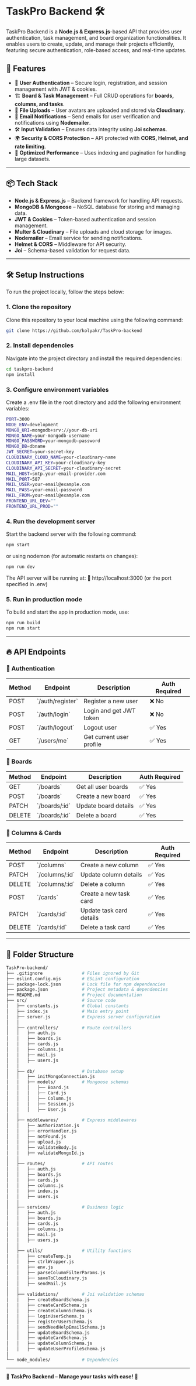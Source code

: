 # TaskPro Backend 🛠️

TaskPro Backend is a **Node.js & Express.js**-based API that provides user authentication, task management, and board organization functionalities. It enables users to create, update, and manage their projects efficiently, featuring secure authentication, role-based access, and real-time updates.

## 🚀 Features

- 🔑 **User Authentication** – Secure login, registration, and session management with JWT & cookies.
- 🏗️ **Board & Task Management** – Full CRUD operations for **boards, columns, and tasks**.
- 📂 **File Uploads** – User avatars are uploaded and stored via **Cloudinary**.
- 📧 **Email Notifications** – Send emails for user verification and notifications using **Nodemailer**.
- 🛠️ **Input Validation** – Ensures data integrity using **Joi schemas**.
- 🌍 **Security & CORS Protection** – API protected with **CORS, Helmet, and rate limiting**.
- 🚀 **Optimized Performance** – Uses indexing and pagination for handling large datasets.

---

## 📦 Tech Stack

- **Node.js & Express.js** – Backend framework for handling API requests.
- **MongoDB & Mongoose** – NoSQL database for storing and managing data.
- **JWT & Cookies** – Token-based authentication and session management.
- **Multer & Cloudinary** – File uploads and cloud storage for images.
- **Nodemailer** – Email service for sending notifications.
- **Helmet & CORS** – Middleware for API security.
- **Joi** – Schema-based validation for request data.

---

## 🛠️ Setup Instructions

To run the project locally, follow the steps below:

### 1️. Clone the repository

Clone this repository to your local machine using the following command:

```bash
git clone https://github.com/kolyakr/TaskPro-backend
```

### 2. Install dependencies

Navigate into the project directory and install the required dependencies:

```bash
cd taskpro-backend
npm install
```

### 3. Configure environment variables

Create a .env file in the root directory and add the following environment variables:

```bash
PORT=3000
NODE_ENV=development
MONGO_URI=mongodb+srv://your-db-uri
MONGO_NAME=your-mongodb-username
MONGO_PASSWORD=your-mongodb-password
MONGO_DB=dbname
JWT_SECRET=your-secret-key
CLOUDINARY_CLOUD_NAME=your-cloudinary-name
CLOUDINARY_API_KEY=your-cloudinary-key
CLOUDINARY_API_SECRET=your-cloudinary-secret
MAIL_HOST=smtp.your-email-provider.com
MAIL_PORT=587
MAIL_USER=your-email@example.com
MAIL_PASS=your-email-password
MAIL_FROM=your-email@example.com
FRONTEND_URL_DEV=""
FRONTEND_URL_PROD=""


```

### 4. Run the development server

Start the backend server with the following command:

```bash
npm start
```

or using nodemon (for automatic restarts on changes):

```bash
npm run dev
```

The API server will be running at:
🔗 http://localhost:3000 (or the port specified in .env)

### 5. Run in production mode

To build and start the app in production mode, use:

```bash
npm run build
npm run start
```

---

## 🔥 API Endpoints

### **🔑 Authentication**

| Method | Endpoint           | Description              | Auth Required |
| ------ | ------------------ | ------------------------ | ------------- |
| POST   | \`/auth/register\` | Register a new user      | ❌ No         |
| POST   | \`/auth/login\`    | Login and get JWT token  | ❌ No         |
| POST   | \`/auth/logout\`   | Logout user              | ✅ Yes        |
| GET    | \`/users/me\`      | Get current user profile | ✅ Yes        |

### **📌 Boards**

| Method | Endpoint        | Description          | Auth Required |
| ------ | --------------- | -------------------- | ------------- |
| GET    | \`/boards\`     | Get all user boards  | ✅ Yes        |
| POST   | \`/boards\`     | Create a new board   | ✅ Yes        |
| PATCH  | \`/boards/:id\` | Update board details | ✅ Yes        |
| DELETE | \`/boards/:id\` | Delete a board       | ✅ Yes        |

### **📌 Columns & Cards**

| Method | Endpoint         | Description              | Auth Required |
| ------ | ---------------- | ------------------------ | ------------- |
| POST   | \`/columns\`     | Create a new column      | ✅ Yes        |
| PATCH  | \`/columns/:id\` | Update column details    | ✅ Yes        |
| DELETE | \`/columns/:id\` | Delete a column          | ✅ Yes        |
| POST   | \`/cards\`       | Create a new task card   | ✅ Yes        |
| PATCH  | \`/cards/:id\`   | Update task card details | ✅ Yes        |
| DELETE | \`/cards/:id\`   | Delete a task card       | ✅ Yes        |

---

## 📂 Folder Structure

```bash
TaskPro-backend/
├── .gitignore               # Files ignored by Git
├── eslint.config.mjs        # ESLint configuration
├── package-lock.json        # Lock file for npm dependencies
├── package.json             # Project metadata & dependencies
├── README.md                # Project documentation
├── src/                     # Source code
│   ├── constants.js         # Global constants
│   ├── index.js             # Main entry point
│   ├── server.js            # Express server configuration
│   │
│   ├── controllers/         # Route controllers
│   │   ├── auth.js
│   │   ├── boards.js
│   │   ├── cards.js
│   │   ├── columns.js
│   │   ├── mail.js
│   │   ├── users.js
│   │
│   ├── db/                  # Database setup
│   │   ├── initMongoConnection.js
│   │   ├── models/          # Mongoose schemas
│   │   │   ├── Board.js
│   │   │   ├── Card.js
│   │   │   ├── Column.js
│   │   │   ├── Session.js
│   │   │   ├── User.js
│   │
│   ├── middlewares/         # Express middlewares
│   │   ├── authorization.js
│   │   ├── errorHandler.js
│   │   ├── notFound.js
│   │   ├── upload.js
│   │   ├── validateBody.js
│   │   ├── validateMongoId.js
│   │
│   ├── routes/              # API routes
│   │   ├── auth.js
│   │   ├── boards.js
│   │   ├── cards.js
│   │   ├── columns.js
│   │   ├── index.js
│   │   ├── users.js
│   │
│   ├── services/            # Business logic
│   │   ├── auth.js
│   │   ├── boards.js
│   │   ├── cards.js
│   │   ├── columns.js
│   │   ├── mail.js
│   │   ├── users.js
│   │
│   ├── utils/               # Utility functions
│   │   ├── createTemp.js
│   │   ├── ctrlWrapper.js
│   │   ├── env.js
│   │   ├── parseColumnFilterParams.js
│   │   ├── saveToCloudinary.js
│   │   ├── sendMail.js
│   │
│   ├── validations/         # Joi validation schemas
│   │   ├── createBoardSchema.js
│   │   ├── createCardSchema.js
│   │   ├── createColumnSchema.js
│   │   ├── loginUserSchema.js
│   │   ├── registerUserSchema.js
│   │   ├── sendNeedHelpEmailSchema.js
│   │   ├── updateBoardSchema.js
│   │   ├── updateCardSchema.js
│   │   ├── updateColumnSchema.js
│   │   ├── updateUserProfileSchema.js
│
└── node_modules/            # Dependencies
```
---

🎉 **TaskPro Backend – Manage your tasks with ease!** 🚀

